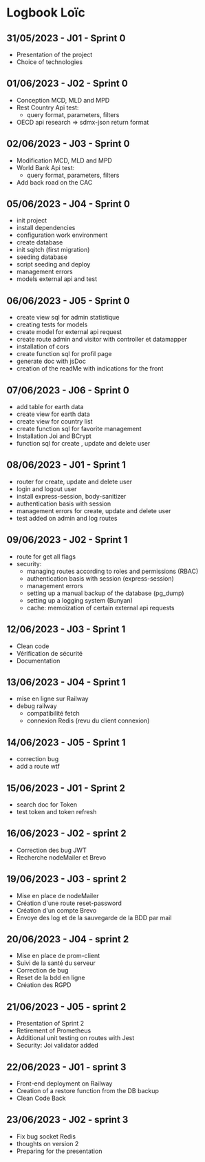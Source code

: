 # Logbook Loïc

## 31/05/2023 - J01 - Sprint 0

- Presentation of the project
- Choice of technologies

## 01/06/2023 - J02 - Sprint 0

- Conception MCD, MLD and MPD
- Rest Country Api test:
  - query format, parameters, filters
- OECD api research => sdmx-json return format
  
## 02/06/2023 - J03 - Sprint 0

- Modification MCD, MLD and MPD
- World Bank Api test:
  - query format, parameters, filters
- Add back road on the CAC

## 05/06/2023 - J04 - Sprint 0

- init project
- install dependencies
- configuration work environment
- create database
- init sqitch (first migration)
- seeding database
- script seeding and deploy
- management errors
- models external api and test

## 06/06/2023 - J05 - Sprint 0

- create view sql for admin statistique
- creating tests for models
- create model for external api request
- create route admin and visitor with controller et datamapper
- installation of cors
- create function sql for profil page
- generate doc with jsDoc
- creation of the readMe with indications for the front

## 07/06/2023 - J06 - Sprint 0

- add table for earth data
- create view for earth data
- create view for country list
- create function sql for favorite management
- Installation Joi and BCrypt
- function sql for create , update and delete user

## 08/06/2023 - J01 - Sprint 1

- router for create, update and delete user
- login and logout user
- install express-session, body-sanitizer
- authentication basis with session
- management errors for create, update and delete user
- test added on admin and log routes

## 09/06/2023 - J02 - Sprint 1

- route for get all flags
- security:
  - managing routes according to roles and permissions (RBAC)
  - authentication basis with session (express-session)
  - management errors
  - setting up a manual backup of the database (pg_dump)
  - setting up a logging system (Bunyan)
  - cache: memoïzation of certain external api requests

## 12/06/2023 - J03 - Sprint 1

- Clean code
- Vérification de sécurité
- Documentation

## 13/06/2023 - J04 - Sprint 1

- mise en ligne sur Railway
- debug railway
  - compatibilité fetch
  - connexion Redis (revu du client connexion)

## 14/06/2023 - J05 - Sprint 1

- correction bug
- add a route wtf

## 15/06/2023 - J01 - Sprint 2

- search doc for Token
- test token and token refresh

## 16/06/2023 - J02 - sprint 2

- Correction des bug JWT
- Recherche nodeMailer et Brevo

## 19/06/2023 - J03 - sprint 2

- Mise en place de nodeMailer
- Création d'une route reset-password
- Création d'un compte Brevo
- Envoye des log et de la sauvegarde de la BDD par mail

## 20/06/2023 - J04 - sprint 2

- Mise en place de prom-client
- Suivi de la santé du serveur
- Correction de bug
- Reset de la bdd en ligne
- Création des RGPD

## 21/06/2023 - J05 - sprint 2

- Presentation of Sprint 2
- Retirement of Prometheus
- Additional unit testing on routes with Jest
- Security: Joi validator added

## 22/06/2023 - J01 - sprint 3

- Front-end deployment on Railway
- Creation of a restore function from the DB backup
- Clean Code Back

## 23/06/2023 - J02 - sprint 3

- Fix bug socket Redis
- thoughts on version 2
- Preparing for the presentation
